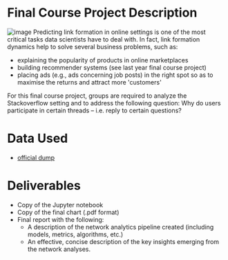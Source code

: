 Final Course Project Description
================================
![image](https://venturebeat.com/wp-content/uploads/2018/05/stack-overflow-logo.png?w=1200&strip=all)
Predicting link formation in online settings is one of the most critical tasks data scientists have to deal with. In fact, link formation dynamics help to solve several business problems, such as:

+ explaining the popularity of products in online marketplaces
+ building recommender systems (see last year final course project)
+ placing ads (e.g., ads concerning job posts) in the right spot so as to maximise the returns and attract more 'customers'

For this final course project, groups are required to analyze the Stackoverflow setting and to address the following question: Why do users participate in certain threads – i.e. reply to certain questions?


Data Used
======
+ [official dump](https://data.stackexchange.com/stackoverflow/queries)



Deliverables
======
+ Copy of the Jupyter notebook
+ Copy of the final chart (.pdf format)
+ Final report with the following:
   - A description of the network analytics pipeline created (including models, metrics, algorithms, etc.)
   - An effective, concise description of the key insights emerging from the network analyses.
